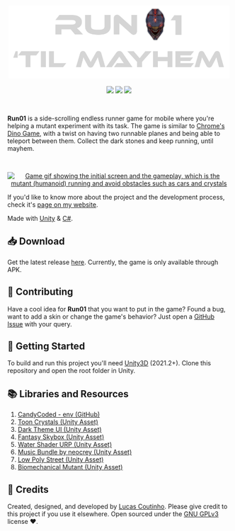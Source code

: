 <p align="center">
  <a href="https://coutinho.codes/portfolio/gamedev/run01" target="_blank"><img alt="Game Logo: It's written Run01: 'til Mayhem but the '0' is the face of the player character" src='r01-logo.png' style="width: 500px;"/></a>
</p>

<p align="center">
  <a href="https://github.com/lcscout"><img src="https://img.shields.io/maintenance/yes/2022"></a>
  <a href="https://github.com/lcscout/run01-unity-game/releases"><img src="https://badgen.net/github/release/lcscout/run01-unity-game"></a>
  <a href="https://github.com/lcscout/run01-unity-game/releases"><img src="https://img.shields.io/github/downloads/lcscout/run01-unity-game/total"></a>
</p>

<br>

**Run01** is a side-scrolling endless runner game for mobile where you're helping a mutant experiment with its task. The game is similar to [Chrome's Dino Game](https://en.wikipedia.org/wiki/Dinosaur_Game), with a twist on having two runnable planes and being able to teleport between them. Collect the dark stones and keep running, until mayhem.

<br>

<p align="center">
  <a href="https://coutinho.codes/portfolio/gamedev/run01" target="_blank"><img alt="Game gif showing the initial screen and the gameplay, which is the mutant (humanoid) running and avoid obstacles such as cars and crystals" src='r01-Gif.gif'/></a>
</p>

If you'd like to know more about the project and the development process, check it's [page on my website](https://coutinho.codes/portfolio/gamedev/run01).

Made with [Unity](https://unity.com/) & [C#](https://docs.microsoft.com/en-us/dotnet/csharp/).

## 📥 Download
Get the latest release [here](https://github.com/lcscout/run01-unity-game/releases). Currently, the game is only available through APK.

## 📣 Contributing
Have a cool idea for **Run01** that you want to put in the game? Found a bug, want to add a skin or change the game's behavior? Just open a [GitHub Issue](https://github.com/lcscout/run01-unity-game/issues) with your query.

## 🎉 Getting Started
To build and run this project you'll need [Unity3D](https://unity.com/) (2021.2+). Clone this repository and open the root folder in Unity.

## 📚 Libraries and Resources
1. [CandyCoded - env (GitHub)](https://github.com/CandyCoded/env)
2. [Toon Crystals (Unity Asset)](https://assetstore.unity.com/packages/3d/props/toon-crystals-pack-66182)
3. [Dark Theme UI (Unity Asset)](https://assetstore.unity.com/packages/2d/gui/dark-theme-ui-199010)
4. [Fantasy Skybox (Unity Asset)](https://assetstore.unity.com/packages/2d/textures-materials/sky/fantasy-skybox-free-18353)
5. [Water Shader URP (Unity Asset)](https://assetstore.unity.com/packages/2d/textures-materials/water/simple-water-shader-urp-191449)
6. [Music Bundle by neocrey (Unity Asset)](https://assetstore.unity.com/packages/audio/music/electronic/free-music-bundle-by-neocrey-92835)
7. [Low Poly Street (Unity Asset)](https://assetstore.unity.com/packages/3d/environments/urban/low-poly-street-pack-67475)
8. [Biomechanical Mutant (Unity Asset)](https://assetstore.unity.com/packages/3d/characters/humanoids/sci-fi/free-biomechanical-mutant-166330)

## 📜 Credits
Created, designed, and developed by [Lucas Coutinho](https://coutinho.codes). Please give credit to this project if you use it elsewhere. Open sourced under the [GNU GPLv3](https://github.com/lcscout/run01-unity-game/blob/main/LICENSE) license ❤️.
